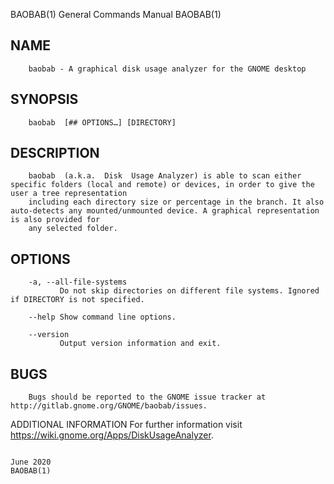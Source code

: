   
 BAOBAB(1)                                                              General Commands Manual                                                             BAOBAB(1)
 
## NAME
        baobab - A graphical disk usage analyzer for the GNOME desktop
 
## SYNOPSIS
        baobab  [## OPTIONS…] [DIRECTORY]
 
## DESCRIPTION
        baobab  (a.k.a.  Disk  Usage Analyzer) is able to scan either specific folders (local and remote) or devices, in order to give the user a tree representation
        including each directory size or percentage in the branch. It also auto-detects any mounted/unmounted device. A graphical representation is also provided for
        any selected folder.
 
## OPTIONS
        -a, --all-file-systems
               Do not skip directories on different file systems. Ignored if DIRECTORY is not specified.
 
        --help Show command line options.
 
        --version
               Output version information and exit.
 
## BUGS
        Bugs should be reported to the GNOME issue tracker at http://gitlab.gnome.org/GNOME/baobab/issues.
 
 ADDITIONAL INFORMATION
        For further information visit https://wiki.gnome.org/Apps/DiskUsageAnalyzer.
 
                                                                               June 2020                                                                    BAOBAB(1)
